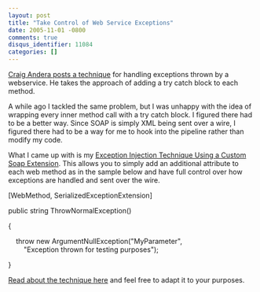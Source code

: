 ```yaml
---
layout: post
title: "Take Control of Web Service Exceptions"
date: 2005-11-01 -0800
comments: true
disqus_identifier: 11084
categories: []
---
```

[Craig Andera posts a
technique](http://pluralsight.com/blogs/craig/archive/2005/11/02/16155.aspx?Pending=true)
for handling exceptions thrown by a webservice. He takes the approach of
adding a try catch block to each method.

A while ago I tackled the same problem, but I was unhappy with the idea
of wrapping every inner method call with a try catch block. I figured
there had to be a better way. Since SOAP is simply XML being sent over a
wire, I figured there had to be a way for me to hook into the pipeline
rather than modify my code.

What I came up with is my [Exception Injection Technique Using a Custom
Soap
Extension](http://haacked.com/archive/2005/06/29/ExceptionInjectionUsingCustomSoapExtension.aspx).
This allows you to simply add an additional attribute to each web method
as in the sample below and have full control over how exceptions are
handled and sent over the wire.

[WebMethod, SerializedExceptionExtension]

public string ThrowNormalException()

{

    throw new ArgumentNullException("MyParameter", \
        "Exception thrown for testing purposes");

}

[Read about the technique
here](http://haacked.com/archive/2005/06/29/ExceptionInjectionUsingCustomSoapExtension.aspx)
and feel free to adapt it to your purposes.

